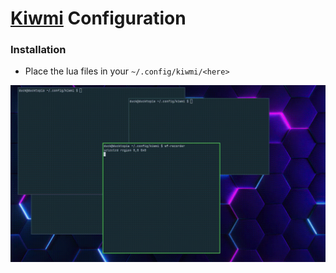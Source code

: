 # [Kiwmi](https://github.com/buffet/kiwmi) Configuration

### Installation
- Place the lua files in your `~/.config/kiwmi/<here>`


[![preview](./preview.gif)](https://youtu.be/gvYw3OuplUQ)
